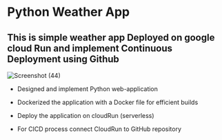 # Python Weather App
## This is simple weather app Deployed on google cloud Run and implement Continuous Deployment using Github
![Screenshot (44)](https://github.com/user-attachments/assets/aa490fd9-c25a-4f80-a7d3-c3c5f3f77092)

- Designed and implement Python web-application
* Dockerized the application with a Docker file for efficient builds
+ Deploy the application on cloudRun (serverless)
- For CICD process connect CloudRun to GitHub repository
